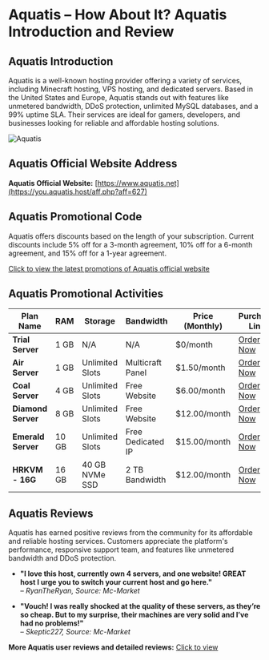 # Aquatis – How About It? Aquatis Introduction and Review

## Aquatis Introduction
Aquatis is a well-known hosting provider offering a variety of services, including Minecraft hosting, VPS hosting, and dedicated servers. Based in the United States and Europe, Aquatis stands out with features like unmetered bandwidth, DDoS protection, unlimited MySQL databases, and a 99% uptime SLA. Their services are ideal for gamers, developers, and businesses looking for reliable and affordable hosting solutions.

![Aquatis](https://github.com/user-attachments/assets/6a733a05-7fd2-4b56-b529-4d19a9abedf6)

## Aquatis Official Website Address
**Aquatis Official Website:** [https://www.aquatis.net](https://you.aquatis.host/aff.php?aff=627)

## Aquatis Promotional Code
Aquatis offers discounts based on the length of your subscription. Current discounts include 5% off for a 3-month agreement, 10% off for a 6-month agreement, and 15% off for a 1-year agreement.

[Click to view the latest promotions of Aquatis official website](https://you.aquatis.host/aff.php?aff=627)

## Aquatis Promotional Activities

| Plan Name               | RAM             | Storage          | Bandwidth        | Price (Monthly)  | Purchase Link               |
|-------------------------|-----------------|------------------|------------------|------------------|-----------------------------|
| **Trial Server**         | 1 GB            | N/A              | N/A              | $0/month         | [Order Now](https://you.aquatis.host/aff.php?aff=627) |
| **Air Server**           | 1 GB            | Unlimited Slots   | Multicraft Panel | $1.50/month      | [Order Now](https://you.aquatis.host/aff.php?aff=627) |
| **Coal Server**          | 4 GB            | Unlimited Slots   | Free Website     | $6.00/month      | [Order Now](https://you.aquatis.host/aff.php?aff=627) |
| **Diamond Server**       | 8 GB            | Unlimited Slots   | Free Website     | $12.00/month     | [Order Now](https://you.aquatis.host/aff.php?aff=627) |
| **Emerald Server**       | 10 GB           | Unlimited Slots   | Free Dedicated IP | $15.00/month    | [Order Now](https://you.aquatis.host/aff.php?aff=627) |
| **HRKVM - 16G**          | 16 GB           | 40 GB NVMe SSD    | 2 TB Bandwidth   | $12.00/month     | [Order Now](https://you.aquatis.host/aff.php?aff=627) |

## Aquatis Reviews
Aquatis has earned positive reviews from the community for its affordable and reliable hosting services. Customers appreciate the platform's performance, responsive support team, and features like unmetered bandwidth and DDoS protection.

- **"I love this host, currently own 4 servers, and one website! GREAT host I urge you to switch your current host and go here."**  
  *– RyanTheRyan, Source: Mc-Market*

- **"Vouch! I was really shocked at the quality of these servers, as they’re so cheap. But to my surprise, their machines are very solid and I’ve had no problems!"**  
  *– Skeptic227, Source: Mc-Market*

**More Aquatis user reviews and detailed reviews:** [Click to view](https://you.aquatis.host/aff.php?aff=627)
